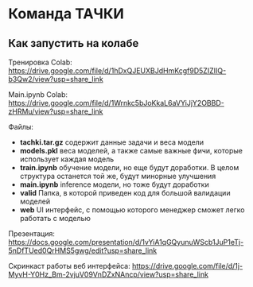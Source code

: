 # Команда ТАЧКИ

## Как запустить на колабе

Тренировка Colab: https://drive.google.com/file/d/1hDxQJEUXBJdHmKcgf9D5ZIZIIQ-b3Qw2/view?usp=share_link

Main.ipynb Colab: https://drive.google.com/file/d/1Wrnkc5bJoKkaL6aVYiJjY2OBBD-zHRMu/view?usp=share_link

Файлы:
- **tachki.tar.gz** содержит данные задачи и веса модели
- **models.pkl** веса моделей, а также самые важные фичи, которые использует каждая модель
- **train.ipynb** обучение модели, но еще будут доработки. В целом структура останется той же, будут минорные улучшения
- **main.ipynb** inference модели, но тоже будут доработки
- **valid** Папка, в которой приведен код для большой валидации моделей
- **web** UI интерфейс, с помощью которого менеджер сможет легко работать с моделью


Презентация: https://docs.google.com/presentation/d/1vYiA1qGQyunuWScb1JuP1eTj-5nDfTUed0QrHMS5gwg/edit?usp=share_link

Скринкаст работы веб интерфейса: https://drive.google.com/file/d/1j-MyvH-Y0Hz_Bm-2vjuV09VnDZxNAncp/view?usp=share_link
